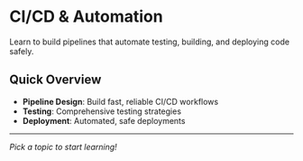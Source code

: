 # CI/CD & Automation

Learn to build pipelines that automate testing, building, and deploying code safely.

## Quick Overview

- **Pipeline Design**: Build fast, reliable CI/CD workflows
- **Testing**: Comprehensive testing strategies
- **Deployment**: Automated, safe deployments

---

*Pick a topic to start learning!*
